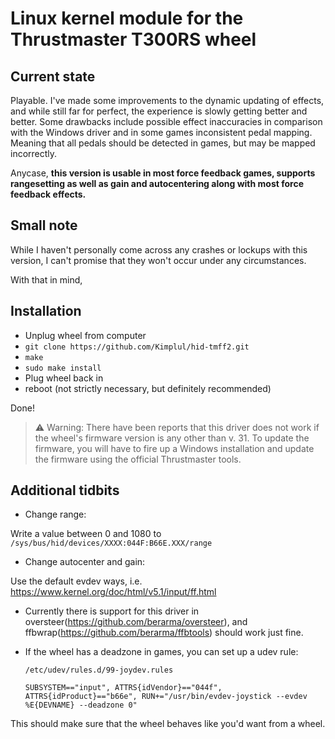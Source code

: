 # Linux kernel module for the Thrustmaster T300RS wheel

## Current state
Playable. I've made some improvements to the dynamic updating of effects, and
while still far for perfect, the experience is slowly getting better and better.
Some drawbacks include possible effect inaccuracies in comparison with the Windows driver and in some
games inconsistent pedal mapping. Meaning that all pedals should be detected in games, but may be mapped incorrectly.

Anycase, **this version is usable in most force feedback games, supports
rangesetting as well as gain and autocentering along with most force feedback effects.**
## Small note
    
While I haven't personally come across any crashes or lockups with this
version, I can't promise that they won't occur under any circumstances.

With that in mind,

## Installation

+ Unplug wheel from computer
+ `git clone https://github.com/Kimplul/hid-tmff2.git`
+ `make`
+ `sudo make install`
+ Plug wheel back in
+ reboot (not strictly necessary, but definitely recommended)
    
Done!

> :warning: Warning: There have been reports that this driver does not work if the wheel's firmware version is any other than v. 31. To update the firmware, you will have to fire up a Windows installation and update the firmware using the official Thrustmaster tools.

## Additional tidbits
    
+ Change range:
  
Write a value between 0 and 1080 to
`/sys/bus/hid/devices/XXXX:044F:B66E.XXX/range`

+ Change autocenter and gain:

Use the default evdev ways, i.e. https://www.kernel.org/doc/html/v5.1/input/ff.html
    
+ Currently there is support for this driver in oversteer(https://github.com/berarma/oversteer), and ffbwrap(https://github.com/berarma/ffbtools) should work just fine.
+ If the wheel has a deadzone in games, you can set up a udev rule:
    
    `/etc/udev/rules.d/99-joydev.rules`

    ```
    SUBSYSTEM=="input", ATTRS{idVendor}=="044f", ATTRS{idProduct}=="b66e", RUN+="/usr/bin/evdev-joystick --evdev %E{DEVNAME} --deadzone 0"
    ```

This should make sure that the wheel behaves like you'd want from a
wheel.
